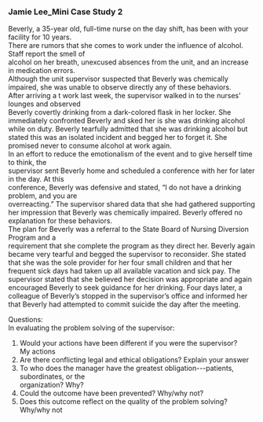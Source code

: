 ### Jamie Lee_Mini Case Study 2
Beverly, a 35-year old, full-time nurse on the day shift, has been with your facility for 10 years.  
There are rumors that she comes to work under the influence of alcohol. Staff report the smell of  
alcohol on her breath, unexcused absences from the unit, and an increase in medication errors.  
Although the unit supervisor suspected that Beverly was chemically impaired, she was unable to observe directly any of these behaviors.  
After arriving a t work last week, the supervisor walked in to the nurses’ lounges and observed  
Beverly covertly drinking from a dark-colored flask in her locker. She immediately confronted Beverly and sked her is she was drinking alcohol while on duty. Beverly tearfully admitted that she was drinking alcohol but stated this was an isolated incident and begged her to forget it. She promised never to consume alcohol at work again.  
In an effort to reduce the emotionalism of the event and to give herself time to think, the  
supervisor sent Beverly home and scheduled a conference with her for later in the day. At this  
conference, Beverly was defensive and stated, “I do not have a drinking problem, and you are  
overreacting.” The supervisor shared data that she had gathered supporting her impression that Beverly was chemically impaired. Beverly offered no explanation for these behaviors.  
The plan for Beverly was a referral to the State Board of Nursing Diversion Program and a  
requirement that she complete the program as they direct her. Beverly again became very tearful and begged the supervisor to reconsider. She stated that she was the sole provider for her four small children and that her frequent sick days had taken up all available vacation and sick pay. The supervisor stated that she believed her decision was appropriate and again encouraged Beverly to seek guidance for her drinking. Four days later, a colleague of Beverly’s stopped in the supervisor’s office and informed her that Beverly had attempted to commit suicide the day after the meeting.  

Questions:  
In evaluating the problem solving of the supervisor:  

1. Would your actions have been different if you were the supervisor?  
	My actions 
2. Are there conflicting legal and ethical obligations? Explain your answer  
3. To who does the manager have the greatest obligation---patients, subordinates, or the  
organization? Why?  
4. Could the outcome have been prevented? Why/why not?  
5. Does this outcome reflect on the quality of the problem solving? Why/why not